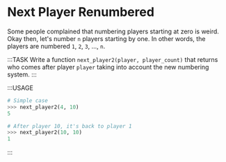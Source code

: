 # Next Player Renumbered

Some people complained that numbering players starting at zero is weird.
Okay then, let's number `n` players starting by one.
In other words, the players are numbered `1`, `2`, `3`, ..., `n`.

:::TASK
Write a function `next_player2(player, player_count)` that returns who comes after player `player` taking into account the new numbering system.
:::

:::USAGE

```python
# Simple case
>>> next_player2(4, 10)
5

# After player 10, it's back to player 1
>>> next_player2(10, 10)
1
```

:::
